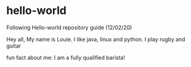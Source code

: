 # hello-world
Following Hello-world repository guide (12/02/20)


Hey all, 
My name is Louie. I like java, linux and python.
I play rugby and guitar

fun fact about me: I am a fully qualified barista!
